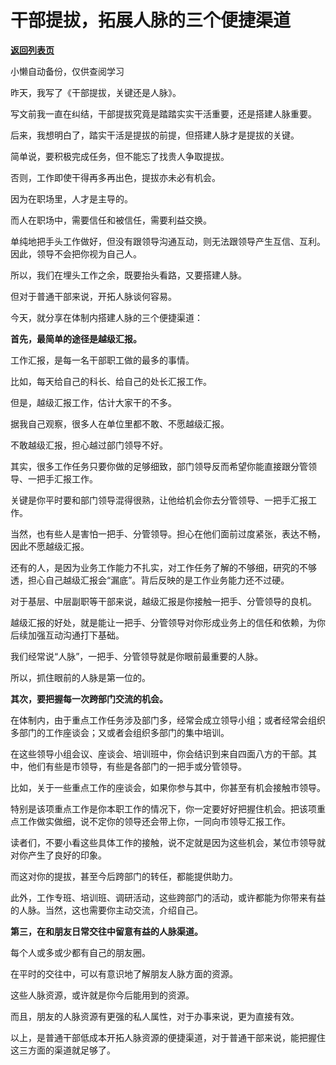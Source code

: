 # 干部提拔，拓展人脉的三个便捷渠道

[**返回列表页**](/gzh/费曼的小茶馆)

小懒自动备份，仅供查阅学习

昨天，我写了《干部提拔，关键还是人脉》。

写文前我一直在纠结，干部提拔究竟是踏踏实实干活重要，还是搭建人脉重要。  

后来，我想明白了，踏实干活是提拔的前提，但搭建人脉才是提拔的关键。

简单说，要积极完成任务，但不能忘了找贵人争取提拔。

否则，工作即使干得再多再出色，提拔亦未必有机会。

因为在职场里，人才是主导的。

而人在职场中，需要信任和被信任，需要利益交换。

单纯地把手头工作做好，但没有跟领导沟通互动，则无法跟领导产生互信、互利。因此，领导不会把你视为自己人。

所以，我们在埋头工作之余，既要抬头看路，又要搭建人脉。  

但对于普通干部来说，开拓人脉谈何容易。

今天，就分享在体制内搭建人脉的三个便捷渠道：  

**首先，最简单的途径是越级汇报。**  

工作汇报，是每一名干部职工做的最多的事情。

比如，每天给自己的科长、给自己的处长汇报工作。

但是，越级汇报工作，估计大家干的不多。  

据我自己观察，很多人在单位里都不敢、不愿越级汇报。  

不敢越级汇报，担心越过部门领导不好。

其实，很多工作任务只要你做的足够细致，部门领导反而希望你能直接跟分管领导、一把手汇报工作。

关键是你平时要和部门领导混得很熟，让他给机会你去分管领导、一把手汇报工作。

当然，也有些人是害怕一把手、分管领导。担心在他们面前过度紧张，表达不畅，因此不愿越级汇报。  

还有的人，是因为业务工作能力不扎实，对工作任务了解的不够细，研究的不够透，担心自己越级汇报会“漏底”。背后反映的是工作业务能力还不过硬。

对于基层、中层副职等干部来说，越级汇报是你接触一把手、分管领导的良机。

越级汇报的好处，就是能让一把手、分管领导对你形成业务上的信任和依赖，为你后续加强互动沟通打下基础。

我们经常说“人脉”，一把手、分管领导就是你眼前最重要的人脉。

所以，抓住眼前的人脉是第一位的。

**其次，要把握每一次跨部门交流的机会。**  

在体制内，由于重点工作任务涉及部门多，经常会成立领导小组；或者经常会组织多部门的工作座谈会；又或者会组织多部门的集中培训。  

在这些领导小组会议、座谈会、培训班中，你会结识到来自四面八方的干部。其中，他们有些是市领导，有些是各部门的一把手或分管领导。

比如，关于一些重点工作的座谈会，如果你参与其中，你甚至有机会接触市领导。

特别是该项重点工作是你本职工作的情况下，你一定要好好把握住机会。把该项重点工作做实做细，说不定你的领导还会带上你，一同向市领导汇报工作。  

读者们，不要小看这些具体工作的接触，说不定就是因为这些机会，某位市领导就对你产生了良好的印象。

而这对你的提拔，甚至今后跨部门的转任，都能提供助力。  

此外，工作专班、培训班、调研活动，这些跨部门的活动，或许都能为你带来有益的人脉。当然，这也需要你主动交流，介绍自己。

**第三，在和朋友日常交往中留意有益的人脉渠道。**  

每个人或多或少都有自己的朋友圈。

在平时的交往中，可以有意识地了解朋友人脉方面的资源。  

这些人脉资源，或许就是你今后能用到的资源。

而且，朋友的人脉资源有更强的私人属性，对于办事来说，更为直接有效。

以上，是普通干部低成本开拓人脉资源的便捷渠道，对于普通干部来说，能把握住这三方面的渠道就足够了。  

